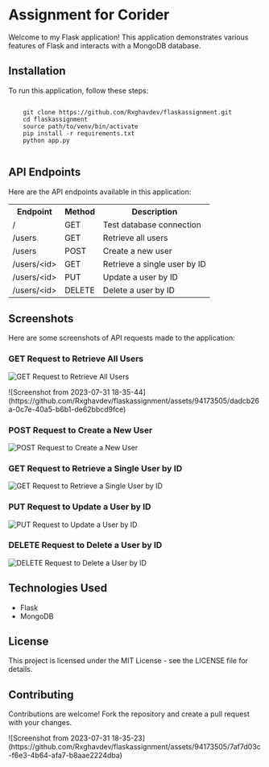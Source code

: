 <!DOCTYPE html>
<html>
<head>

</head>
<body>
  <h1>Assignment for Corider</h1>
  <p>
    Welcome to my Flask application! This application demonstrates various features of Flask and interacts with a MongoDB database.
  </p>

  <h2>Installation</h2>
  <p>
    To run this application, follow these steps:
  </p>
  <code>
    git clone https://github.com/Rxghavdev/flaskassignment.git
    cd flaskassignment
    source path/to/venv/bin/activate
    pip install -r requirements.txt
    python app.py
  </code>

  <h2>API Endpoints</h2>
  <p>
    Here are the API endpoints available in this application:
  </p>
  <table>
    <tr>
      <th>Endpoint</th>
      <th>Method</th>
      <th>Description</th>
    </tr>
    <tr>
      <td>/</td>
      <td>GET</td>
      <td>Test database connection</td>
    </tr>
    <tr>
      <td>/users</td>
      <td>GET</td>
      <td>Retrieve all users</td>
    </tr>
    <tr>
      <td>/users</td>
      <td>POST</td>
      <td>Create a new user</td>
    </tr>
    <tr>
      <td>/users/&lt;id&gt;</td>
      <td>GET</td>
      <td>Retrieve a single user by ID</td>
    </tr>
    <tr>
      <td>/users/&lt;id&gt;</td>
      <td>PUT</td>
      <td>Update a user by ID</td>
    </tr>
    <tr>
      <td>/users/&lt;id&gt;</td>
      <td>DELETE</td>
      <td>Delete a user by ID</td>
    </tr>
  </table>
<h2>Screenshots</h2>
<p>
  Here are some screenshots of API requests made to the application:
</p>

<h3>GET Request to Retrieve All Users</h3>
<p>
  <img src="![Screenshot from 2023-07-31 18-34-58](https://github.com/Rxghavdev/flaskassignment/assets/94173505/9e18da39-3211-420b-8ee8-c4f23a02dbf4)
" alt="GET Request to Retrieve All Users">
</p>
![Screenshot from 2023-07-31 18-35-44](https://github.com/Rxghavdev/flaskassignment/assets/94173505/dadcb26a-0c7e-40a5-b6b1-de62bbcd9fce)

<h3>POST Request to Create a New User</h3>
<p>
  <img src="![Screenshot from 2023-07-31 18-32-42](https://github.com/Rxghavdev/flaskassignment/assets/94173505/f68203b1-3379-4e37-9cfb-a90912ebefc5)
" alt="POST Request to Create a New User">
</p>

<h3>GET Request to Retrieve a Single User by ID</h3>
<p>
  <img src="![Screenshot from 2023-07-31 18-49-40](https://github.com/Rxghavdev/flaskassignment/assets/94173505/9c660404-4e96-4ded-9853-3da3ad79704f)
" alt="GET Request to Retrieve a Single User by ID">
</p>

<h3>PUT Request to Update a User by ID</h3>
<p>
  <img src="![Screenshot from 2023-07-31 18-35-44](https://github.com/Rxghavdev/flaskassignment/assets/94173505/86751c28-23dc-44d4-a30f-86615e14a247)
" alt="PUT Request to Update a User by ID">
</p>

<h3>DELETE Request to Delete a User by ID</h3>
<p>
  <img src="![Screenshot from 2023-07-31 18-35-23](https://github.com/Rxghavdev/flaskassignment/assets/94173505/0ea409b3-ac0a-4a53-9629-db4924b81d8b)
" alt="DELETE Request to Delete a User by ID">
</p>



  <h2>Technologies Used</h2>
  <ul>
    <li>Flask</li>
    <li>MongoDB</li>
  </ul>

  <h2>License</h2>
  <p>
    This project is licensed under the MIT License - see the LICENSE file for details.
  </p>

  <h2>Contributing</h2>
  <p>
    Contributions are welcome! Fork the repository and create a pull request with your changes.
  </p>
</body>
</html>
![Screenshot from 2023-07-31 18-35-23](https://github.com/Rxghavdev/flaskassignment/assets/94173505/7af7d03c-f6e3-4b64-afa7-b8aae2224dba)

